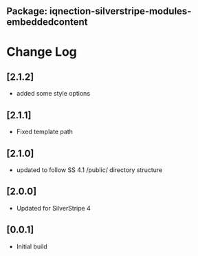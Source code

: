 ## Package: iqnection-silverstripe-modules-embeddedcontent
# Change Log

## [2.1.2]
- added some style options

## [2.1.1]
- Fixed template path

## [2.1.0]
- updated to follow SS 4.1 /public/ directory structure

## [2.0.0]
- Updated for SilverStripe 4

## [0.0.1]
- Initial build